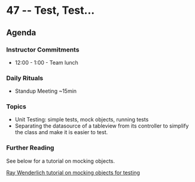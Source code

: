 # 47 -- Test, Test...

## Agenda

### Instructor Commitments

* 12:00 - 1:00 - Team lunch

### Daily Rituals

* Standup Meeting ~15min

### Topics

* Unit Testing: simple tests, mock objects, running tests
* Separating the datasource of a tableview from its controller to simplify the class and make it is easier to test.

### Further Reading

See below for a tutorial on mocking objects.

[Ray Wenderlich tutorial on mocking objects for testing](http://www.raywenderlich.com/101306/unit-testing-tutorial-mocking-objects)